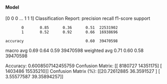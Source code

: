 #### Model
[0 0 0 ... 1 1 1]
Classification Report:
              precision    recall  f1-score   support

           0       0.85      0.36      0.51  22531902
           1       0.52      0.92      0.66  16938696

    accuracy                           0.60  39470598
   macro avg       0.69      0.64      0.59  39470598
weighted avg       0.71      0.60      0.58  39470598

Accuracy: 0.6008507142455759
Confusion Matrix:
[[ 8180727 14351175]
 [ 1403486 15535210]]
Confusion Matrix (%):
[[20.72612885 36.3591527 ]
 [ 3.55577587 39.35894257]]
